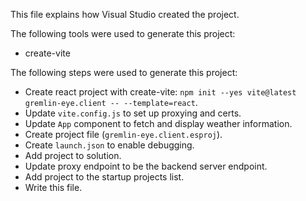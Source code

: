This file explains how Visual Studio created the project.

The following tools were used to generate this project:
- create-vite

The following steps were used to generate this project:
- Create react project with create-vite: `npm init --yes vite@latest gremlin-eye.client -- --template=react`.
- Update `vite.config.js` to set up proxying and certs.
- Update `App` component to fetch and display weather information.
- Create project file (`gremlin-eye.client.esproj`).
- Create `launch.json` to enable debugging.
- Add project to solution.
- Update proxy endpoint to be the backend server endpoint.
- Add project to the startup projects list.
- Write this file.
